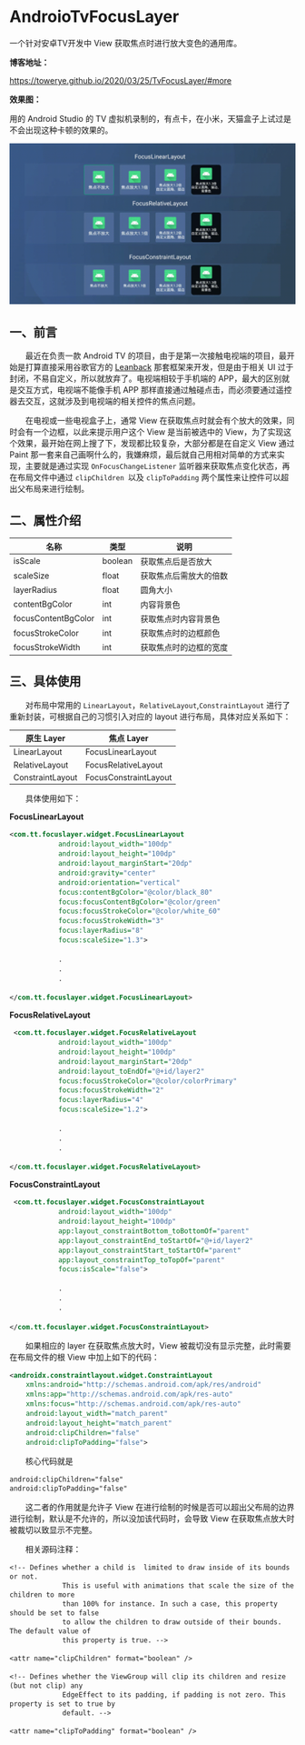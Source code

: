 # AndroioTvFocusLayer

一个针对安卓TV开发中 View 获取焦点时进行放大变色的通用库。

**博客地址：**

https://towerye.github.io/2020/03/25/TvFocusLayer/#more

**效果图：**

用的 Android Studio 的 TV 虚拟机录制的，有点卡，在小米，天猫盒子上试过是不会出现这种卡顿的效果的。

![focus](media/focus.gif)

## 一、前言

&emsp;&emsp;最近在负责一款 Android TV 的项目，由于是第一次接触电视端的项目，最开始是打算直接采用谷歌官方的 [Leanback](https://developer.android.com/training/tv?hl=zh-cn) 那套框架来开发，但是由于相关 UI 过于封闭，不易自定义，所以就放弃了。电视端相较于手机端的 APP，最大的区别就是交互方式，电视端不能像手机 APP 那样直接通过触碰点击，而必须要通过遥控器去交互，这就涉及到电视端的相关控件的焦点问题。

&emsp;&emsp;在电视或一些电视盒子上，通常 View 在获取焦点时就会有个放大的效果，同时会有一个边框，以此来提示用户这个 View 是当前被选中的 View，为了实现这个效果，最开始在网上搜了下，发现都比较复杂，大部分都是在自定义 View 通过 Paint 那一套来自己画啊什么的，我嫌麻烦，最后就自己用相对简单的方式来实现，主要就是通过实现 `OnFocusChangeListener` 监听器来获取焦点变化状态，再在布局文件中通过 `clipChildren `以及 `clipToPadding` 两个属性来让控件可以超出父布局来进行绘制。

## 二、属性介绍

| 名称 | 类型 | 说明 |
| --- | --- | --- |
| isScale | boolean | 获取焦点后是否放大 |
| scaleSize | float | 获取焦点后需放大的倍数 |
| layerRadius | float | 圆角大小 |
| contentBgColor | int | 内容背景色 |
| focusContentBgColor | int | 获取焦点时内容背景色 |
| focusStrokeColor | int | 获取焦点时的边框颜色 |
| focusStrokeWidth | int | 获取焦点时的边框的宽度 |

## 三、具体使用

&emsp;&emsp;对布局中常用的 `LinearLayout`，`RelativeLayout`,`ConstraintLayout` 进行了重新封装，可根据自己的习惯引入对应的 layout 进行布局，具体对应关系如下：

| 原生 Layer | 焦点 Layer |
| --- | --- |
| LinearLayout | FocusLinearLayout |
| RelativeLayout | FocusRelativeLayout |
| ConstraintLayout | FocusConstraintLayout |

&emsp;&emsp;具体使用如下：

**FocusLinearLayout**

```xml
<com.tt.focuslayer.widget.FocusLinearLayout
            android:layout_width="100dp"
            android:layout_height="100dp"
            android:layout_marginStart="20dp"
            android:gravity="center"
            android:orientation="vertical"
            focus:contentBgColor="@color/black_80"
            focus:focusContentBgColor="@color/green"
            focus:focusStrokeColor="@color/white_60"
            focus:focusStrokeWidth="3"
            focus:layerRadius="8"
            focus:scaleSize="1.3">

            .
            .
            .

</com.tt.focuslayer.widget.FocusLinearLayout>
```

**FocusRelativeLayout**

```xml
 <com.tt.focuslayer.widget.FocusRelativeLayout
            android:layout_width="100dp"
            android:layout_height="100dp"
            android:layout_marginStart="20dp"
            android:layout_toEndOf="@+id/layer2"
            focus:focusStrokeColor="@color/colorPrimary"
            focus:focusStrokeWidth="2"
            focus:layerRadius="4"
            focus:scaleSize="1.2">

            .
            .
            .

</com.tt.focuslayer.widget.FocusRelativeLayout>
```

**FocusConstraintLayout**

```xml
 <com.tt.focuslayer.widget.FocusConstraintLayout
            android:layout_width="100dp"
            android:layout_height="100dp"
            app:layout_constraintBottom_toBottomOf="parent"
            app:layout_constraintEnd_toStartOf="@+id/layer2"
            app:layout_constraintStart_toStartOf="parent"
            app:layout_constraintTop_toTopOf="parent"
            focus:isScale="false">

            .
            .
            .

</com.tt.focuslayer.widget.FocusConstraintLayout>
```

&emsp;&emsp;如果相应的 layer 在获取焦点放大时，View 被裁切没有显示完整，此时需要在布局文件的根 View 中加上如下的代码：

```xml
<androidx.constraintlayout.widget.ConstraintLayout
    xmlns:android="http://schemas.android.com/apk/res/android"
    xmlns:app="http://schemas.android.com/apk/res-auto"
    xmlns:focus="http://schemas.android.com/apk/res-auto"
    android:layout_width="match_parent"
    android:layout_height="match_parent"
    android:clipChildren="false"
    android:clipToPadding="false">
```

&emsp;&emsp;核心代码就是

```xml
android:clipChildren="false"
android:clipToPadding="false"
```

&emsp;&emsp;这二者的作用就是允许子 View 在进行绘制的时候是否可以超出父布局的边界进行绘制，默认是不允许的，所以没加该代码时，会导致 View 在获取焦点放大时被裁切以致显示不完整。

&emsp;&emsp;相关源码注释：

```
<!-- Defines whether a child is  limited to draw inside of its bounds or not.
             This is useful with animations that scale the size of the children to more
             than 100% for instance. In such a case, this property should be set to false
             to allow the children to draw outside of their bounds. The default value of
             this property is true. -->

<attr name="clipChildren" format="boolean" />

<!-- Defines whether the ViewGroup will clip its children and resize (but not clip) any
             EdgeEffect to its padding, if padding is not zero. This property is set to true by
             default. -->

<attr name="clipToPadding" format="boolean" />
```

